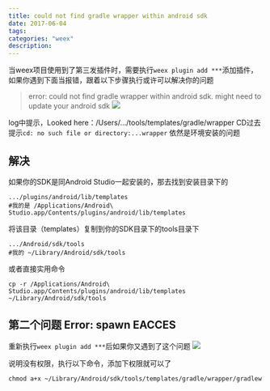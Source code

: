 ```yaml
---
title: could not find gradle wrapper within android sdk
date: 2017-06-04
tags:
categories: "weex"
description: 
---
```

当weex项目使用到了第三发插件时，需要执行```weex plugin add ***```添加插件，如果你遇到下面当报错，跟着以下步骤执行或许可以解决你的问题 
> error: could not find gradle wrapper within android sdk. might need to update your android sdk
![](http://upload-images.jianshu.io/upload_images/1494908-3dc2a7dbdd3adcd3.png?imageMogr2/auto-orient/strip%7CimageView2/2/w/1240)

log中提示，Looked here：/Users/.../tools/templates/gradle/wrapper
CD过去提示```cd: no such file or directory:...wrapper```
依然是环境安装的问题

## 解决
如果你的SDK是同Android Studio一起安装的，那去找到安装目录下的
```
.../plugins/android/lib/templates
#我的是 /Applications/Android\ Studio.app/Contents/plugins/android/lib/templates
```
将该目录（templates）复制到你的SDK目录下的tools目录下
```
.../Android/sdk/tools
#我的 ~/Library/Android/sdk/tools
```
或者直接实用命令
```
cp -r /Applications/Android\ Studio.app/Contents/plugins/android/lib/templates ~/Library/Android/sdk/tools
```

## 第二个问题 Error: spawn EACCES
重新执行```weex plugin add ***```后如果你又遇到了这个问题
![](http://upload-images.jianshu.io/upload_images/1494908-b5eed85b32ecc9d9.png?imageMogr2/auto-orient/strip%7CimageView2/2/w/1240)

说明没有权限，执行以下命令，添加下权限就可以了
```
chmod a+x ~/Library/Android/sdk/tools/templates/gradle/wrapper/gradlew
```